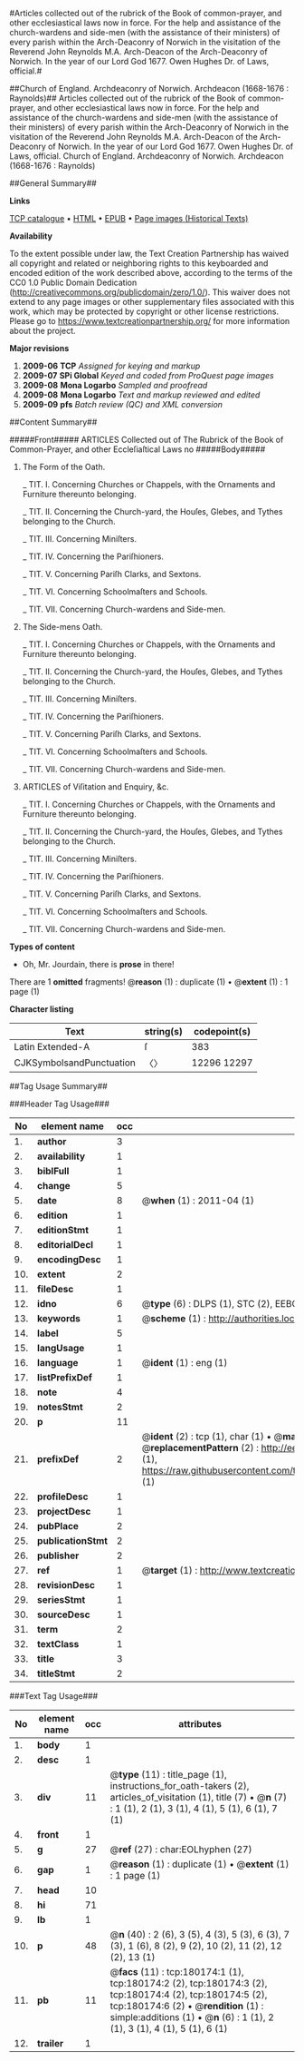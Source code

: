 #Articles collected out of the rubrick of the Book of common-prayer, and other ecclesiastical laws now in force. For the help and assistance of the church-wardens and side-men (with the assistance of their ministers) of every parish within the Arch-Deaconry of Norwich in the visitation of the Reverend John Reynolds M.A. Arch-Deacon of the Arch-Deaconry of Norwich. In the year of our Lord God 1677. Owen Hughes Dr. of Laws, official.#

##Church of England. Archdeaconry of Norwich. Archdeacon (1668-1676 : Raynolds)##
Articles collected out of the rubrick of the Book of common-prayer, and other ecclesiastical laws now in force. For the help and assistance of the church-wardens and side-men (with the assistance of their ministers) of every parish within the Arch-Deaconry of Norwich in the visitation of the Reverend John Reynolds M.A. Arch-Deacon of the Arch-Deaconry of Norwich. In the year of our Lord God 1677. Owen Hughes Dr. of Laws, official.
Church of England. Archdeaconry of Norwich. Archdeacon (1668-1676 : Raynolds)

##General Summary##

**Links**

[TCP catalogue](http://www.ota.ox.ac.uk/tcp/)  • 
[HTML](http://tei.it.ox.ac.uk/tcp/Texts-HTML/free/B02/B02172.html)  • 
[EPUB](http://tei.it.ox.ac.uk/tcp/Texts-EPUB/free/B02/B02172.epub) • 
[Page images (Historical Texts)](https://historicaltexts.jisc.ac.uk/eebo-53981492e)

**Availability**

To the extent possible under law, the Text Creation Partnership has waived all copyright and related or neighboring rights to this keyboarded and encoded edition of the work described above, according to the terms of the CC0 1.0 Public Domain Dedication (http://creativecommons.org/publicdomain/zero/1.0/). This waiver does not extend to any page images or other supplementary files associated with this work, which may be protected by copyright or other license restrictions. Please go to https://www.textcreationpartnership.org/ for more information about the project.

**Major revisions**

1. __2009-06__ __TCP__ *Assigned for keying and markup*
1. __2009-07__ __SPi Global__ *Keyed and coded from ProQuest page images*
1. __2009-08__ __Mona Logarbo__ *Sampled and proofread*
1. __2009-08__ __Mona Logarbo__ *Text and markup reviewed and edited*
1. __2009-09__ __pfs__ *Batch review (QC) and XML conversion*

##Content Summary##

#####Front#####
ARTICLES Collected out of The Rubrick of the Book of Common-Prayer, and other Eccleſiaſtical Laws no
#####Body#####

1. The Form of the Oath.

    _ TIT. I. Concerning Churches or Chappels, with the Ornaments and Furniture thereunto belonging.

    _ TIT. II. Concerning the Church-yard, the Houſes, Glebes, and Tythes belonging to the Church.

    _ TIT. III. Concerning Miniſters.

    _ TIT. IV. Concerning the Pariſhioners.

    _ TIT. V. Concerning Pariſh Clarks, and Sextons.

    _ TIT. VI. Concerning Schoolmaſters and Schools.

    _ TIT. VII. Concerning Church-wardens and Side-men.

1. The Side-mens Oath.

    _ TIT. I. Concerning Churches or Chappels, with the Ornaments and Furniture thereunto belonging.

    _ TIT. II. Concerning the Church-yard, the Houſes, Glebes, and Tythes belonging to the Church.

    _ TIT. III. Concerning Miniſters.

    _ TIT. IV. Concerning the Pariſhioners.

    _ TIT. V. Concerning Pariſh Clarks, and Sextons.

    _ TIT. VI. Concerning Schoolmaſters and Schools.

    _ TIT. VII. Concerning Church-wardens and Side-men.

1. ARTICLES of Viſitation and Enquiry, &c.

    _ TIT. I. Concerning Churches or Chappels, with the Ornaments and Furniture thereunto belonging.

    _ TIT. II. Concerning the Church-yard, the Houſes, Glebes, and Tythes belonging to the Church.

    _ TIT. III. Concerning Miniſters.

    _ TIT. IV. Concerning the Pariſhioners.

    _ TIT. V. Concerning Pariſh Clarks, and Sextons.

    _ TIT. VI. Concerning Schoolmaſters and Schools.

    _ TIT. VII. Concerning Church-wardens and Side-men.

**Types of content**

  * Oh, Mr. Jourdain, there is **prose** in there!

There are 1 **omitted** fragments! 
 @__reason__ (1) : duplicate (1)  •  @__extent__ (1) : 1 page (1)

**Character listing**


|Text|string(s)|codepoint(s)|
|---|---|---|
|Latin Extended-A|ſ|383|
|CJKSymbolsandPunctuation|〈〉|12296 12297|

##Tag Usage Summary##

###Header Tag Usage###

|No|element name|occ|attributes|
|---|---|---|---|
|1.|__author__|3||
|2.|__availability__|1||
|3.|__biblFull__|1||
|4.|__change__|5||
|5.|__date__|8| @__when__ (1) : 2011-04 (1)|
|6.|__edition__|1||
|7.|__editionStmt__|1||
|8.|__editorialDecl__|1||
|9.|__encodingDesc__|1||
|10.|__extent__|2||
|11.|__fileDesc__|1||
|12.|__idno__|6| @__type__ (6) : DLPS (1), STC (2), EEBO-CITATION (1), OCLC (1), VID (1)|
|13.|__keywords__|1| @__scheme__ (1) : http://authorities.loc.gov/ (1)|
|14.|__label__|5||
|15.|__langUsage__|1||
|16.|__language__|1| @__ident__ (1) : eng (1)|
|17.|__listPrefixDef__|1||
|18.|__note__|4||
|19.|__notesStmt__|2||
|20.|__p__|11||
|21.|__prefixDef__|2| @__ident__ (2) : tcp (1), char (1)  •  @__matchPattern__ (2) : ([0-9\-]+):([0-9IVX]+) (1), (.+) (1)  •  @__replacementPattern__ (2) : http://eebo.chadwyck.com/downloadtiff?vid=$1&page=$2 (1), https://raw.githubusercontent.com/textcreationpartnership/Texts/master/tcpchars.xml#$1 (1)|
|22.|__profileDesc__|1||
|23.|__projectDesc__|1||
|24.|__pubPlace__|2||
|25.|__publicationStmt__|2||
|26.|__publisher__|2||
|27.|__ref__|1| @__target__ (1) : http://www.textcreationpartnership.org/docs/. (1)|
|28.|__revisionDesc__|1||
|29.|__seriesStmt__|1||
|30.|__sourceDesc__|1||
|31.|__term__|2||
|32.|__textClass__|1||
|33.|__title__|3||
|34.|__titleStmt__|2||


###Text Tag Usage###

|No|element name|occ|attributes|
|---|---|---|---|
|1.|__body__|1||
|2.|__desc__|1||
|3.|__div__|11| @__type__ (11) : title_page (1), instructions_for_oath-takers (2), articles_of_visitation (1), title (7)  •  @__n__ (7) : 1 (1), 2 (1), 3 (1), 4 (1), 5 (1), 6 (1), 7 (1)|
|4.|__front__|1||
|5.|__g__|27| @__ref__ (27) : char:EOLhyphen (27)|
|6.|__gap__|1| @__reason__ (1) : duplicate (1)  •  @__extent__ (1) : 1 page (1)|
|7.|__head__|10||
|8.|__hi__|71||
|9.|__lb__|1||
|10.|__p__|48| @__n__ (40) : 2 (6), 3 (5), 4 (3), 5 (3), 6 (3), 7 (3), 1 (6), 8 (2), 9 (2), 10 (2), 11 (2), 12 (2), 13 (1)|
|11.|__pb__|11| @__facs__ (11) : tcp:180174:1 (1), tcp:180174:2 (2), tcp:180174:3 (2), tcp:180174:4 (2), tcp:180174:5 (2), tcp:180174:6 (2)  •  @__rendition__ (1) : simple:additions (1)  •  @__n__ (6) : 1 (1), 2 (1), 3 (1), 4 (1), 5 (1), 6 (1)|
|12.|__trailer__|1||
